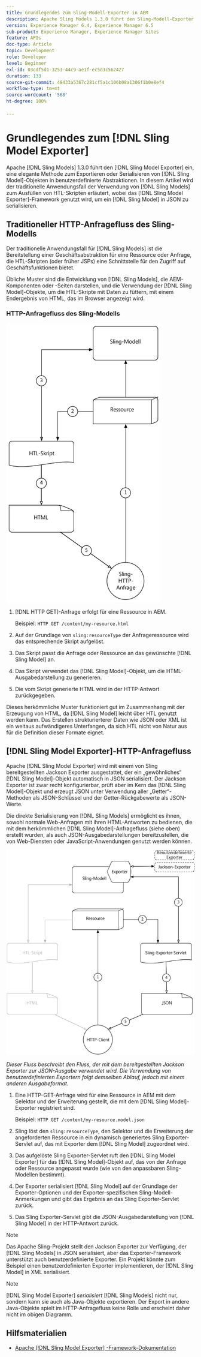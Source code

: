 ```yaml
---
title: Grundlegendes zum Sling-Modell-Exporter in AEM
description: Apache Sling Models 1.3.0 führt den Sling-Modell-Exporter ein, eine elegante Methode zum Exportieren oder Serialisieren von Sling-Modell-Objekten in benutzerdefinierte Abstraktionen. In diesem Artikel wird der traditionelle Anwendungsfall der Verwendung von Sling-Modellen zum Ausfüllen von HTL-Skripten erläutert, wobei das Sling-Modell-Exporter-Framework genutzt wird, um ein Sling-Modell in JSON zu serialisieren.
version: Experience Manager 6.4, Experience Manager 6.5
sub-product: Experience Manager, Experience Manager Sites
feature: APIs
doc-type: Article
topic: Development
role: Developer
level: Beginner
exl-id: 03cdf5d1-3253-44c9-ae1f-ec5d3c562427
duration: 133
source-git-commit: 48433a5367c281cf5a1c106b08a1306f1b0e8ef4
workflow-type: tm+mt
source-wordcount: '568'
ht-degree: 100%

---
```


# Grundlegendes zum [!DNL Sling Model Exporter]

Apache [!DNL Sling Models] 1.3.0 führt den [!DNL Sling Model Exporter] ein, eine elegante Methode zum Exportieren oder Serialisieren von [!DNL Sling Model]-Objekten in benutzerdefinierte Abstraktionen. In diesem Artikel wird der traditionelle Anwendungsfall der Verwendung von [!DNL Sling Models] zum Ausfüllen von HTL-Skripten erläutert, wobei das [!DNL Sling Model Exporter]-Framework genutzt wird, um ein [!DNL Sling Model] in JSON zu serialisieren.

## Traditioneller HTTP-Anfragefluss des Sling-Modells

Der traditionelle Anwendungsfall für [!DNL Sling Models] ist die Bereitstellung einer Geschäftsabstraktion für eine Ressource oder Anfrage, die HTL-Skripten (oder früher JSPs) eine Schnittstelle für den Zugriff auf Geschäftsfunktionen bietet.

Übliche Muster sind die Entwicklung von [!DNL Sling Models], die AEM-Komponenten oder -Seiten darstellen, und die Verwendung der [!DNL Sling Model]-Objekte, um die HTL-Skripte mit Daten zu füttern, mit einem Endergebnis von HTML, das im Browser angezeigt wird.

### HTTP-Anfragefluss des Sling-Modells

![HTTP-Anfragefluss des Sling-Modells](./assets/understand-sling-model-exporter/sling-model-request-flow.png)

1. [!DNL HTTP GET]-Anfrage erfolgt für eine Ressource in AEM.

   Beispiel: `HTTP GET /content/my-resource.html`

1. Auf der Grundlage von `sling:resourceType` der Anfrageressource wird das entsprechende Skript aufgelöst.

1. Das Skript passt die Anfrage oder Ressource an das gewünschte [!DNL Sling Model] an.

1. Das Skript verwendet das [!DNL Sling Model]-Objekt, um die HTML-Ausgabedarstellung zu generieren.

1. Die vom Skript generierte HTML wird in der HTTP-Antwort zurückgegeben.

Dieses herkömmliche Muster funktioniert gut im Zusammenhang mit der Erzeugung von HTML, da [!DNL Sling Model] leicht über HTL genutzt werden kann. Das Erstellen strukturierterer Daten wie JSON oder XML ist ein weitaus aufwändigeres Unterfangen, da sich HTL nicht von Natur aus für die Definition dieser Formate eignet.

## [!DNL Sling Model Exporter]-HTTP-Anfragefluss

Apache [!DNL Sling Model Exporter] wird mit einem von Sling bereitgestellten Jackson Exporter ausgestattet, der ein „gewöhnliches“ [!DNL Sling Model]-Objekt automatisch in JSON serialisiert. Der Jackson Exporter ist zwar recht konfigurierbar, prüft aber im Kern das [!DNL Sling Model]-Objekt und erzeugt JSON unter Verwendung aller „Getter“-Methoden als JSON-Schlüssel und der Getter-Rückgabewerte als JSON-Werte.

Die direkte Serialisierung von [!DNL Sling Models] ermöglicht es ihnen, sowohl normale Web-Anfragen mit ihren HTML-Antworten zu bedienen, die mit dem herkömmlichen [!DNL Sling Model]-Anfragefluss (siehe oben) erstellt wurden, als auch JSON-Ausgabedarstellungen bereitzustellen, die von Web-Diensten oder JavaScript-Anwendungen genutzt werden können.

![HTTP-Anfragefluss des Sling-Modell-Exporters](./assets/understand-sling-model-exporter/sling-model-exporter-request-flow.png)

*Dieser Fluss beschreibt den Fluss, der mit dem bereitgestellten Jackson Exporter zur JSON-Ausgabe verwendet wird. Die Verwendung von benutzerdefinierten Exportern folgt demselben Ablauf, jedoch mit einem anderen Ausgabeformat.*

1. Eine HTTP-GET-Anfrage wird für eine Ressource in AEM mit dem Selektor und der Erweiterung gestellt, die mit dem [!DNL Sling Model]-Exporter registriert sind.

   Beispiel: `HTTP GET /content/my-resource.model.json`

1. Sling löst den `sling:resourceType`, den Selektor und die Erweiterung der angeforderten Ressource in ein dynamisch generiertes Sling Exporter-Servlet auf, das mit Exporter dem [!DNL Sling Model] zugeordnet wird.
1. Das aufgelöste Sling Exporter-Servlet ruft den [!DNL Sling Model Exporter] für das [!DNL Sling Model]-Objekt auf, das von der Anfrage oder Ressource angepasst wurde (wie von den anpassbaren Sling-Modellen bestimmt).
1. Der Exporter serialisiert [!DNL Sling Model] auf der Grundlage der Exporter-Optionen und der Exporter-spezifischen Sling-Modell-Anmerkungen und gibt das Ergebnis an das Sling Exporter-Servlet zurück.
1. Das Sling Exporter-Servlet gibt die JSON-Ausgabedarstellung von [!DNL Sling Model] in der HTTP-Antwort zurück.

>[!NOTE]
>
>Das Apache Sling-Projekt stellt den Jackson Exporter zur Verfügung, der [!DNL Sling Models] in JSON serialisiert, aber das Exporter-Framework unterstützt auch benutzerdefinierte Exporter. Ein Projekt könnte zum Beispiel einen benutzerdefinierten Exporter implementieren, der [!DNL Sling Model] in XML serialisiert.

>[!NOTE]
>
>[!DNL Sling Model Exporter] *serialisiert* [!DNL Sling Models] nicht nur, sondern kann sie auch als Java-Objekte exportieren. Der Export in andere Java-Objekte spielt im HTTP-Anfragefluss keine Rolle und erscheint daher nicht im obigen Diagramm.

## Hilfsmaterialien

* [Apache [!DNL Sling Model Exporter] -Framework-Dokumentation](https://sling.apache.org/documentation/bundles/models.html#exporter-framework-since-130)
